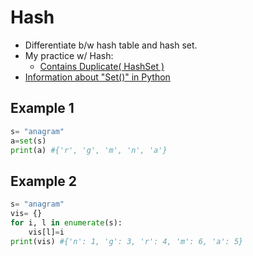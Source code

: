 # Hash

* Differentiate b/w hash table and hash set.
* My practice w/ Hash:
  * [Contains Duplicate( HashSet )](https://github.com/tingyuyang/python_lc/blob/master/Easy/217.%20Contains%20Duplicate.py)
* [Information about "Set()" in Python](http://www.learnpython.org/en/Sets)

## Example 1
```python 
s= "anagram"
a=set(s)
print(a) #{'r', 'g', 'm', 'n', 'a'}
```
## Example 2
```python
s= "anagram"
vis= {}
for i, l in enumerate(s):
	vis[l]=i 
print(vis) #{'n': 1, 'g': 3, 'r': 4, 'm': 6, 'a': 5}
```

